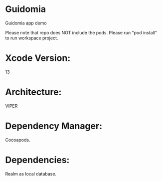 # Guidomia
Guidomia app demo

Please note that repo does NOT include the pods. Please run "pod install" to run workspace project.

# Xcode Version:
13

# Architecture:
VIPER 

# Dependency Manager:
Cocoapods.

# Dependencies:
Realm as local database.

